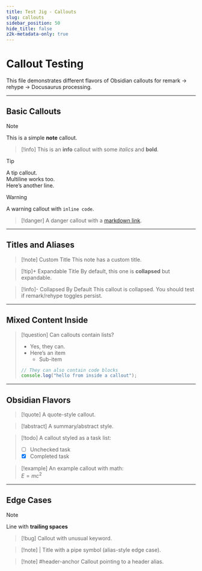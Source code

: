 ```yaml
---
title: Test Jig - Callouts
slug: callouts
sidebar_position: 50
hide_title: false
z2k-metadata-only: true
---
```


# Callout Testing

This file demonstrates different flavors of Obsidian callouts for remark → rehype → Docusaurus processing.

---

## Basic Callouts

> [!note]
> This is a simple **note** callout.

> [!info]
> This is an **info** callout with some _italics_ and **bold**.

> [!tip]
> A tip callout.  
> Multiline works too.  
> Here’s another line.

> [!warning]
> A warning callout with `inline code`.

> [!danger]
> A danger callout with a [markdown link](https://example.com).

---

## Titles and Aliases

> [!note] Custom Title
> This note has a custom title.

> [!tip]+ Expandable Title
> By default, this one is **collapsed** but expandable.

> [!info]- Collapsed By Default
> This callout is collapsed. You should test if remark/rehype toggles persist.

---

## Mixed Content Inside

> [!question]
> Can callouts contain lists?
>
> - Yes, they can.
> - Here’s an item
>   - Sub-item
>
> ```js
> // They can also contain code blocks
> console.log("hello from inside a callout");
> ```

---

## Obsidian Flavors

> [!quote]
> A quote-style callout.

> [!abstract]
> A summary/abstract style.

> [!todo]
> A callout styled as a task list:
> - [ ] Unchecked task
> - [x] Completed task

> [!example]
> An example callout with math:  
> $E = mc^2$

---

## Edge Cases

> [!note]
> Line with **trailing spaces**  

> [!bug]
> Callout with unusual keyword.

> [!note] |
> Title with a pipe symbol (alias-style edge case).

> [!note] #header-anchor
> Callout pointing to a header alias.



